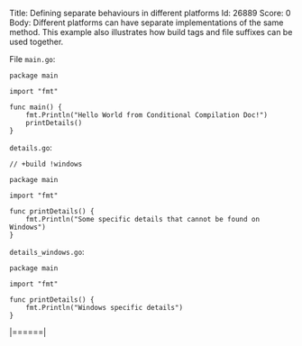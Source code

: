 Title: Defining separate behaviours in different platforms
Id: 26889
Score: 0
Body:
Different platforms can have separate implementations of the same method. This example also illustrates how build tags and file suffixes can be used together.

File `main.go`:
<!-- language: lang -->
```
package main

import "fmt"

func main() {
    fmt.Println("Hello World from Conditional Compilation Doc!")
    printDetails()
}
```

`details.go`:
<!-- language: lang -->
```
// +build !windows

package main

import "fmt"

func printDetails() {
    fmt.Println("Some specific details that cannot be found on Windows")
}
```

`details_windows.go`:
<!-- language: lang -->
```
package main

import "fmt"

func printDetails() {
    fmt.Println("Windows specific details")
}
```

|======|
